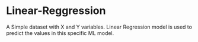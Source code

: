 # Linear-Reggression
A Simple dataset with X  and Y variables. Linear Regression model is used to predict the values in this specific ML model.
